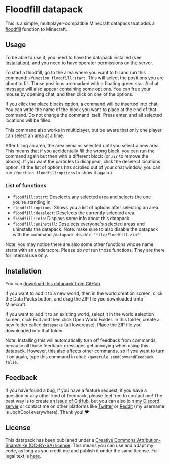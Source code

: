 # Floodfill datapack
This is a simple, multiplayer-compatible Minecraft datapack that adds a [floodfill](https://en.wikipedia.org/wiki/Flood_fill) function to Minecraft.

## Usage
To be able to use it, you need to have the datapack installed (see [Installation](#Installation)), and you need to have operator permissions on the server.

To start a floodfill, go to the area where you want to fill and run this command: `/function floodfill:start`. This will select the positions you are about to fill. Those positions are marked with a floating green star. A chat message will also appear containing some options. You can free your mouse by opening chat, and then click on one of the options.

If you click the place blocks option, a command will be inserted into chat. You can write the name of the block you want to place at the end of that command. Do not change the command itself. Press enter, and all selected locations will be filled.

This command also works in multiplayer, but be aware that only one player can select an area at a time.

After filling an area, the area remains selected until you select a new area. This means that if you accidentally fill the wrong block, you can run the command again but then with a different block (or `air` to remove the blocks). If you want the particles to disappear, click the deselect locations option. (If the list of options has scrolled out of your chat window, you can run `/function floodfill:options` to show it again.)

### List of functions

* `floodfill:start`: Deselects any selected area and selects the one you're standing in.
* `floodfill:options`: Shows you a list of options after selecting an area.
* `floodfill:deselect`: Deselects the currently selected area.
* `floodfill:info`: Displays some info about this datapack.
* `floodfill:uninstall`: Deselects everyone's selected areas and uninstalls the datapack. Note: make sure to also disable the datapack with the command `/datapack disable "file/Floodfill.zip"`!

Note: you may notice there are also some other functions whose name starts with an underscore. Please *do not* run those functions. They are there for internal use only.

## Installation
You can [download this datapack from GitHub](https://github.com/JochCool/Floodfill/archive/master.zip).

If you want to add it to a new world, then in the world creation screen, click the Data Packs button, and drag the ZIP file you downloaded onto Minecraft.

If you want to add it to an existing world, select it in the world selection screen, click Edit and then click Open World Folder. In this folder, create a new folder called `datapacks` (all lowercase). Place the ZIP file you downloaded into that folder.

Note: Installing this will automatically turn off feedback from commands, because all those feedback messages get annoying when using this datapack. However, this also affects other commands, so if you want to turn it on again, type this command in chat: `/gamerule sendCommandFeedback false`.

## Feedback
If you have found a bug, if you have a feature request, if you have a question or any other kind of feedback, please feel free to contact me! The best way is to create [an issue of GitHub](https://github.com/JochCool/Floodfill/issues), but you can also join [my Discord server](https://discord.gg/czVUWeg) or contact me on other platforms like [Twitter](https://twitter.com/JochCool) or [Reddit](https://www.reddit.com/message/compose?to=JochCool) (my username is JochCool everywhere). Thank you! ♥

## License
This datapack has been published under a [Creative Commons Attribution-ShareAlike (CC-BY-SA) license](https://creativecommons.org/licenses/by-sa/4.0). This means you can use and adapt my code, as long as you credit me and publish it under the same license. Full legal text is [here](https://creativecommons.org/licenses/by-sa/4.0/legalcode).
